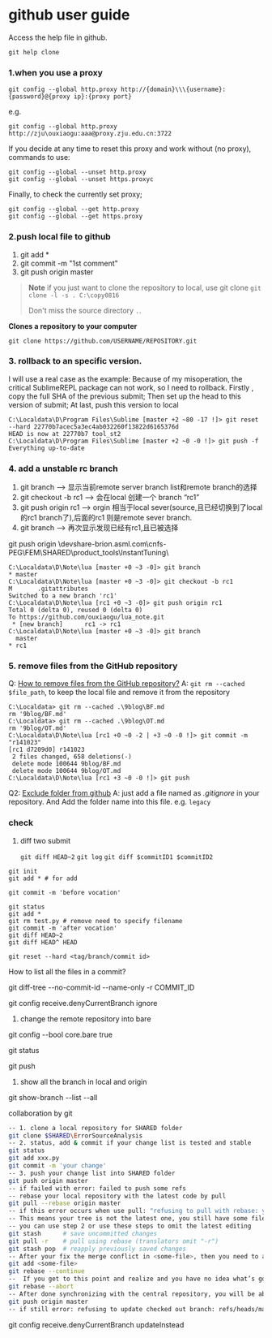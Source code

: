 github user guide
====

Access the help file in github.

```
git help clone
```

### 1.when you use a proxy 

```
git config --global http.proxy http://{domain}\\\{username}:{password}@{proxy ip}:{proxy port}
```
e.g.
```
git config --global http.proxy http://zju\ouxiaogu:aaa@proxy.zju.edu.cn:3722
```

If you decide at any time to reset this proxy and work without (no proxy), commands to use:

```
git config --global --unset http.proxy
git config --global --unset https.proxyc
```
Finally, to check the currently set proxy;

```
git config --global --get http.proxy
git config --global --get https.proxy
```

### 2.push local file to github

1. git add *
2. git commit -m "1st comment"
3. git push origin master  

>**Note**
> if you just want to clone the repository to local, use git clone
> <code>git clone -l -s . C:\copy0816</code>
> 
> Don't miss the source directory `.`. 

**Clones a repository to your computer**
```
git clone https://github.com/USERNAME/REPOSITORY.git
```

### 3. rollback to an specific version.
I will use a real case as the example: Because of my misoperation, the critical SublimeREPL package can not work, so I need to rollback. 
Firstly , copy the full SHA of the previous submit; Then set up the head to this version of submit; At last, push this version to local 

```
C:\Localdata\D\Program Files\Sublime [master +2 ~80 -17 !]> git reset --hard 22770b7acec5a3ec4ab032260f13822d6165376d
HEAD is now at 22770b7 tool_st2 
C:\Localdata\D\Program Files\Sublime [master +2 ~0 -0 !]> git push -f
Everything up-to-date
```
### 4. add a unstable rc branch

1. git branch -->  显示当前remote server branch list和remote branch的选择
2. git checkout -b rc1 --> 会在local 创建一个 branch “rc1”
3. git push origin rc1 --> orgin 相当于local sever(source,且已经切换到了local的rc1 branch了),后面的rc1 则是remote sever branch.
4. git branch --> 再次显示发现已经有rc1,且已被选择

git push origin \\devshare-brion.asml.com\cnfs-PEG\FEM\SHARED\product_tools\InstantTuning\

```
C:\Localdata\D\Note\lua [master +0 ~3 -0]> git branch
* master
C:\Localdata\D\Note\lua [master +0 ~3 -0]> git checkout -b rc1
M       .gitattributes
Switched to a new branch 'rc1'
C:\Localdata\D\Note\lua [rc1 +0 ~3 -0]> git push origin rc1
Total 0 (delta 0), reused 0 (delta 0)
To https://github.com/ouxiaogu/lua_note.git
 * [new branch]      rc1 -> rc1
C:\Localdata\D\Note\lua [master +0 ~3 -0]> git branch
  master
* rc1
```

### 5. remove files from the GitHub repository 

Q: [How to remove files from the GitHub repository?](http://stackoverflow.com/questions/11121352/how-to-remove-files-from-the-github-repository)
A: `git rm --cached $file_path`, to keep the local file and remove it from the 
repository

```
C:\Localdata> git rm --cached .\9blog\BF.md
rm '9blog/BF.md'
C:\Localdata> git rm --cached .\9blog\OT.md
rm '9blog/OT.md'
C:\Localdata\D\Note\lua [rc1 +0 ~0 -2 | +3 ~0 -0 !]> git commit -m "r141023"
[rc1 d7209d0] r141023
 2 files changed, 658 deletions(-)
 delete mode 100644 9blog/BF.md
 delete mode 100644 9blog/OT.md
C:\Localdata\D\Note\lua [rc1 +3 ~0 -0 !]> git push
```

Q2: [Exclude folder from github](http://stackoverflow.com/questions/16692710/exclude-folder-from-github)
A: just add a file named as *.gitignore* in your repository. And Add the folder name  into this file. e.g. `legacy`



### check


1. diff two submit

    `git diff HEAD~2`
    `git log`
    `git diff $commitID1 $commitID2`



```
git init 
git add * # for add

git commit -m 'before vocation'
```

```
git status
git add *
git rm test.py # remove need to specify filename
git commit -m 'after vocation'
git diff HEAD~2
git diff HEAD^ HEAD

git reset --hard <tag/branch/commit id>
```

How to list all the files in a commit?

git diff-tree --no-commit-id --name-only -r COMMIT_ID


git config receive.denyCurrentBranch ignore


1. change the remote repository into bare

git config --bool core.bare true

git status

git push 

1. show all the branch in local and origin

git show-branch --list --all


collaboration by git 

```bash
-- 1. clone a local repository for SHARED folder
git clone $SHARED\ErrorSourceAnalysis
-- 2. status, add & commit if your change list is tested and stable 
git status
git add xxx.py
git commit -m 'your change'
-- 3. push your change list into SHARED folder
git push origin master
-- if failed with error: failed to push some refs
-- rebase your local repository with the latest code by pull
git pull --rebase origin master
-- if this error occurs when use pull: "refusing to pull with rebase: your working tree is not up-to-date"
-- This means your tree is not the latest one, you still have some file to commit
-- you can use step 2 or use these steps to omit the latest editing
git stash      # save uncommitted changes
git pull -r    # pull using rebase (translators omit "-r")
git stash pop  # reapply previously saved changes
-- After your fix the merge conflict in <some-file>, then you need to add it again, and rebase
git add <some-file>
git rebase --continue
--  If you get to this point and realize and you have no idea what’s going on, Just execute the following command and you’ll be right back to where you started before you ran 
git rebase --abort
-- After done synchronizing with the central repository, you will be able to publish your changes successfully:
git push origin master
-- if still error: refusing to update checked out branch: refs/heads/master

```


git config receive.denyCurrentBranch updateInstead